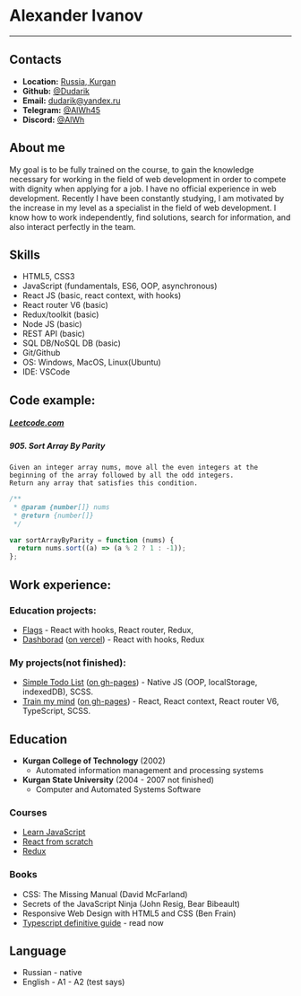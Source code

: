 # Alexander Ivanov

---

## Contacts

- **Location:** [Russia, Kurgan](https://www.google.com/maps/@55.4559652,65.3045688,12.01z)
- **Github:** [@Dudarik](https://github.com/Dudarik)
- **Email:** [dudarik@yandex.ru](mailto:dudarik@yandex.ru)
- **Telegram:** [@AlWh45](https://t.me/AlWh45)
- **Discord:** [@AlWh](https://discord.com/channels/AlWh#6445)

## About me

My goal is to be fully trained on the course, to gain the knowledge necessary for working in the field of web development in order to compete with dignity when applying for a job.
I have no official experience in web development.
Recently I have been constantly studying, I am motivated by the increase in my level as a specialist in the field of web development.
I know how to work independently, find solutions, search for information, and also interact perfectly in the team.

## Skills

- HTML5, CSS3
- JavaScript (fundamentals, ES6, OOP, asynchronous)
- React JS (basic, react context, with hooks)
- React router V6 (basic)
- Redux/toolkit (basic)
- Node JS (basic)
- REST API (basic)
- SQL DB/NoSQL DB (basic)
- Git/Github
- OS: Windows, MacOS, Linux(Ubuntu)
- IDE: VSCode

## Code example:

##### [Leetcode.com](https://leetcode.com/problems/sort-array-by-parity/)

##### 905. Sort Array By Parity

    Given an integer array nums, move all the even integers at the beginning of the array followed by all the odd integers.
    Return any array that satisfies this condition.

```javascript
/**
 * @param {number[]} nums
 * @return {number[]}
 */

var sortArrayByParity = function (nums) {
  return nums.sort((a) => (a % 2 ? 1 : -1));
};
```

## Work experience:

### Education projects:

- [Flags](https://github.com/Dudarik/react-flags) - React with hooks, React router, Redux,
- [Dashborad](https://github.com/Dudarik/dashboard-app-react-redux) ([on vercel](https://dashboard-app-react-redux.vercel.app/)) - React with hooks, Redux

### My projects(not finished):

- [Simple Todo List](https://github.com/Dudarik/simpleTodo2) ([on gh-pages](https://dudarik.github.io/simpleTodo2/)) - Native JS (OOP, localStorage, indexedDB), SCSS.
- [Train my mind](https://github.com/Dudarik/train-my-mind-react) ([on gh-pages](https://dudarik.github.io/train-my-mind-react/)) - React, React context, React router V6, TypeScript, SCSS.

## Education

- **Kurgan College of Technology** (2002)
  - Automated information management and processing systems
- **Kurgan State University** (2004 - 2007 not finished)
  - Computer and Automated Systems Software

### Courses

- [Learn JavaScript](https://learn.javascript.ru/)
- [React from scratch](https://www.udemy.com/course/react-from-scratch/)
- [Redux](https://stepik.org/course/113714/syllabus)

### Books

- CSS: The Missing Manual (David McFarland)
- Secrets of the JavaScript Ninja (John Resig, Bear Bibeault)
- Responsive Web Design with HTML5 and CSS (Ben Frain)
- [Typescript definitive guide](https://typescript-definitive-guide.ru/) - read now

## Language

- Russian - native
- English - A1 - A2 (test says)